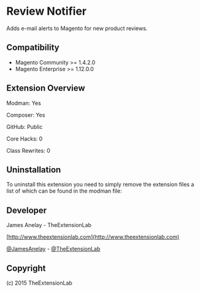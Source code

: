 # Review Notifier
Adds e-mail alerts to Magento for new product reviews.

Compatibility
-------------
- Magento Community >= 1.4.2.0
- Magento Enterprise >= 1.12.0.0

Extension Overview
------------------
Modman: Yes

Composer: Yes

GitHub: Public

Core Hacks: 0

Class Rewrites: 0

Uninstallation
--------------
To uninstall this extension you need to simply remove the extension files a list of which can be found in the modman file:

Developer
--------------
James Anelay - TheExtensionLab

[http://www.theextensionlab.com](http://www.theextensionlab.com)

[@JamesAnelay](https://twitter.com/jamesanelay) - [@TheExtensionLab](https://twitter.com/TheExtensionLab)

Copyright
---------
(c) 2015 TheExtensionLab